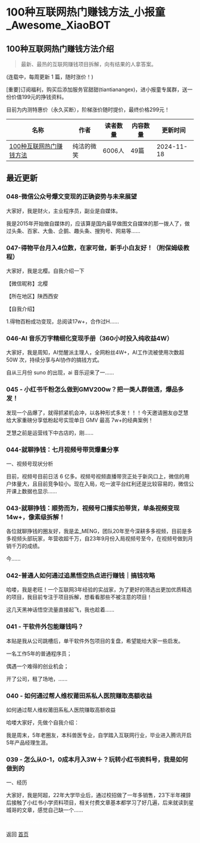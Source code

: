 # 100种互联网热门赚钱方法_小报童_Awesome_XiaoBOT

## 100种互联网热门赚钱方法介绍
> 最新、最热的互联网赚钱项目拆解，向有结果的人拿答案。    
    
(连载中，每周更新 1 篇，随时涨价！)    
    
[重要]订阅福利，购买后添加服务官甜甜(tiantianangex)，进小报童专属群，送一份价值199元的挣钱资料。    
    
目前为内测特惠价（永久买断），阶梯涨价随时提价，最终价格299元！  
  


|名称|作者|读者数量|内容数量|更新时间|
|---|---|---|---|---|
|[100种互联网热门赚钱方法](https://xiaobot.net/p/fly100?refer=0b133df9-27dc-423b-8101-639049001c13)|纯洁的微笑|6006人|49篇|2024-11-18|

## 最近更新
### 048-微信公众号爆文变现的正确姿势与未来展望

大家好，我是财火，主业程序员，副业是自媒体。

我是2015年开始做自媒体的，应该算是国内最早做图文自媒体的那一拨人了，做过头条、百家、大鱼、企鹅、趣头条、搜狗号、网易等......

### 047-得物平台月入4位数，在家可做，新手小白友好！（附保姆级教程）

大家好，我是北樱。自我介绍一下

【微信昵称】北樱

【所在地区】陕西西安

【自我介绍】

1.得物百粉成功变现，总阅读17w+，合作过H......

### 046-AI 音乐万字精细化变现手册（360小时投入纯收益4W）

大家好，我是周知，AI觉醒派主理人，全网粉丝4W+，AI工作流被使用次数超 50W 次，持续分享与AI协作的搞钱方式。

自从三月份 suno 的出现，ai 音乐迎来了一......

### 045 - 小红书千粉怎么做到GMV200w？把一类人群做透，爆品多发！

发现一个品爆了，就得抓紧机会冲，以各种形式多发！！！今天邀请圈友@芝慧 给大家重磅分享低粉起号实现单日 GMV 最高 7w+的经典案例！

芝慧之前是运营线下中古店的，刚......

### 044-就聊挣钱：七月视频号带货爆量分享

一、视频号现状分析

目前，视频号目前日活 6
亿多。视频号视频直播带货正处于新风口上，微信的用户体量大，且目前竞争较小。现在入局，吃一波平台红利还是比较容易的，微信公开课上数据也显示......

### 043-就聊挣钱：顺势而为，视频号口播实拍带货，单条视频变现14w+，像素级拆解！

各位就聊挣钱的圈友好，我是孟_MENG，团队20年至今深耕多多视频，目前是多多视频头部玩家，年营收超千万，自23年9月份入局视频号至今，在视频号做到月销千万的成绩。

今......

### 042-普通人如何通过追黑悟空热点进行赚钱｜搞钱攻略

哈喽，我是老旺！一个互联网3年经验的实战家，为了更好的筛选出更加优质精选的项目，我目前专注于项目拆解，想看看那些不被注意的项目！

这几天黑神话悟空流量直接起飞，我也趁着......

### 041 - 干软件外包能赚钱吗？

本贴是我从公司跳槽后，单干软件外包项目的复盘，希望能给大家一些启发。

一名工作5年的普通程序员；

偶遇一个难得的创业机会；

开了公司，租了场地，......

### 040 - 如何通过帮人维权莆田系私人医院赚取高额收益

如何通过帮人维权莆田系私人医院赚取高额收益

哈喽大家好，先做个自我介绍：

我是周末，5年老圈友，本科兽医专业，自学踏入互联网行业，毕业进入腾讯开启5年产品经理生涯。

### 039 - 怎么从0-1，0成本月入3W＋？玩转小红书资料号，我是如何做到的

一、经历

大家好，我是阿超，22年大学毕业后，通过校招做了一年多销售，23下半年裸辞后接触了小红书小学资料项目，相关付费文章基本都学习了好几遍，后来就读到星城哥的文章，感觉自己缺一个......


<a href="https://github.com/Reno9527/awesome-xiaobot" style="color: white; text-decoration: none;">awesome-xiaobot</a>

返回 [首页](../README.md)
